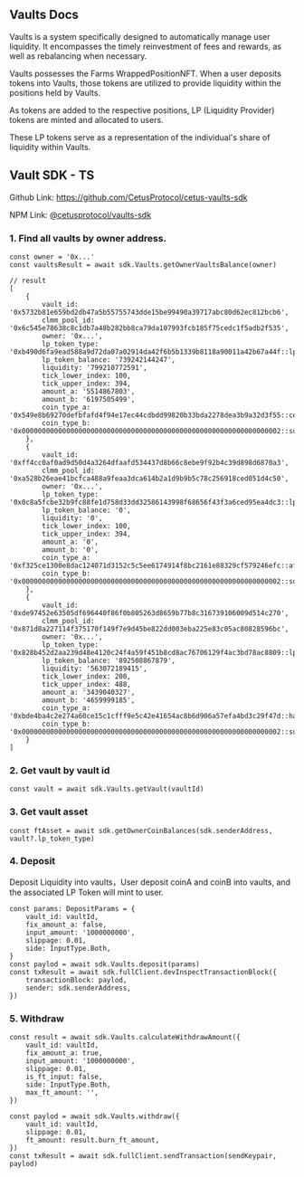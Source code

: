 ## Vaults Docs

Vaults is a system specifically designed to automatically manage user liquidity. It encompasses the timely reinvestment
of fees and rewards, as well as rebalancing when necessary.

Vaults possesses the Farms WrappedPositionNFT. When a user deposits tokens into Vaults, those tokens are utilized to
provide liquidity within the positions held by Vaults.

As tokens are added to the respective positions, LP (Liquidity Provider) tokens are minted and allocated to users.

These LP tokens serve as a representation of the individual's share of liquidity within Vaults.

## Vault SDK - TS

Github Link: https://github.com/CetusProtocol/cetus-vaults-sdk

NPM Link: [@cetusprotocol/vaults-sdk](https://www.npmjs.com/package/@cetusprotocol/vaults-sdk)

### 1. Find all vaults by owner address.

```
const owner = '0x...'
const vaultsResult = await sdk.Vaults.getOwnerVaultsBalance(owner)

// result
[
    {
        vault_id: '0x5732b81e659bd2db47a5b55755743dde15be99490a39717abc80d62ec812bcb6',
        clmm_pool_id: '0x6c545e78638c8c1db7a48b282bb8ca79da107993fcb185f75cedc1f5adb2f535',
        owner: '0x...',
        lp_token_type: '0xb490d6fa9ead588a9d72da07a02914da42f6b5b1339b8118a90011a42b67a44f::lp_token::LP_TOKEN',
        lp_token_balance: '739242144247',
        liquidity: '799210772591',
        tick_lower_index: 100,
        tick_upper_index: 394,
        amount_a: '5514867803',
        amount_b: '6197505499',
        coin_type_a: '0x549e8b69270defbfafd4f94e17ec44cdbdd99820b33bda2278dea3b9a32d3f55::cert::CERT',
        coin_type_b: '0x0000000000000000000000000000000000000000000000000000000000000002::sui::SUI'
    },
    {
        vault_id: '0xff4cc0af0ad9d50d4a3264dfaafd534437d8b66c8ebe9f92b4c39d898d6870a3',
        clmm_pool_id: '0xa528b26eae41bcfca488a9feaa3dca614b2a1d9b9b5c78c256918ced051d4c50',
        owner: '0x...',
        lp_token_type: '0x0c8a5fcbe32b9fc88fe1d758d33dd32586143998f68656f43f3a6ced95ea4dc3::lp_token::LP_TOKEN',
        lp_token_balance: '0',
        liquidity: '0',
        tick_lower_index: 100,
        tick_upper_index: 394,
        amount_a: '0',
        amount_b: '0',
        coin_type_a: '0xf325ce1300e8dac124071d3152c5c5ee6174914f8bc2161e88329cf579246efc::afsui::AFSUI',
        coin_type_b: '0x0000000000000000000000000000000000000000000000000000000000000002::sui::SUI'
    },
    {
        vault_id: '0xde97452e63505df696440f86f0b805263d8659b77b8c316739106009d514c270',
        clmm_pool_id: '0x871d8a227114f375170f149f7e9d45be822dd003eba225e83c05ac80828596bc',
        owner: '0x...',
        lp_token_type: '0x828b452d2aa239d48e4120c24f4a59f451b8cd8ac76706129f4ac3bd78ac8809::lp_token::LP_TOKEN',
        lp_token_balance: '892508867879',
        liquidity: '563072189415',
        tick_lower_index: 200,
        tick_upper_index: 488,
        amount_a: '3439040327',
        amount_b: '4659999185',
        coin_type_a: '0xbde4ba4c2e274a60ce15c1cfff9e5c42e41654ac8b6d906a57efa4bd3c29f47d::hasui::HASUI',
        coin_type_b: '0x0000000000000000000000000000000000000000000000000000000000000002::sui::SUI'
    }
]

```

### 2. Get vault by vault id

```
const vault = await sdk.Vaults.getVault(vaultId)
```

### 3. Get vault asset

```
const ftAsset = await sdk.getOwnerCoinBalances(sdk.senderAddress, vault?.lp_token_type)

```

### 4. Deposit

Deposit Liquidity into vaults，User deposit coinA and coinB into vaults, and the associated LP Token will mint to user.

```
const params: DepositParams = {
    vault_id: vaultId,
    fix_amount_a: false,
    input_amount: '1000000000',
    slippage: 0.01,
    side: InputType.Both,
}
const paylod = await sdk.Vaults.deposit(params)
const txResult = await sdk.fullClient.devInspectTransactionBlock({
    transactionBlock: paylod,
    sender: sdk.senderAddress,
})
```

### 5. Withdraw

```
const result = await sdk.Vaults.calculateWithdrawAmount({
    vault_id: vaultId,
    fix_amount_a: true,
    input_amount: '1000000000',
    slippage: 0.01,
    is_ft_input: false,
    side: InputType.Both,
    max_ft_amount: '',
})

const paylod = await sdk.Vaults.withdraw({
    vault_id: vaultId,
    slippage: 0.01,
    ft_amount: result.burn_ft_amount,
})
const txResult = await sdk.fullClient.sendTransaction(sendKeypair, paylod)